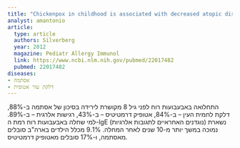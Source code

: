 ```yaml
---
title: "Chickenpox in childhood is associated with decreased atopic disorders, IgE, allergic sensitization, and leukocyte subsets"
analyst: amantonio
article:
  type: article
  authors: Silverberg
  year: 2012
  magazine: Pediatr Allergy Immunol
  link: https://www.ncbi.nlm.nih.gov/pubmed/22017482
  pubmed: 22017482
diseases:
- אסתמה
- דלקת עור אטופית
---
```


התחלואה באבעבועות רוח לפני גיל 8 מקושרת לירידה בסיכון של אסתמה ב-88%, דלקת לחמית העין – ב-84%, אטופיק דרמטיטיס – ב-43%, רגישות אלרגית – ב-89%.
למי שחלה באבעבועות רוח רמת ה-lgE (נוגדנים האחראיים לתגובות אלרגיות) נשארת נמוכה במשך יותר מ-10 שנים לאחר המחלה.
9.1% מכלל הילדים בארה"ב סובלים מאסתמה, ו-17% סובלים מאטופיק דרמטיטיס.
